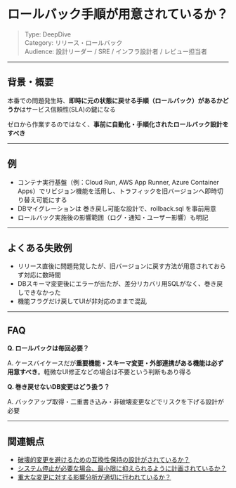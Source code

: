 # ロールバック手順が用意されているか？

> Type: DeepDive  
> Category: リリース・ロールバック  
> Audience: 設計リーダー / SRE / インフラ設計者 / レビュー担当者

---

## 背景・概要

本番での問題発生時、**即時に元の状態に戻せる手順（ロールバック）があるかどうか**はサービス信頼性(SLA)の鍵になる

ゼロから作業するのではなく、**事前に自動化・手順化されたロールバック設計をすべき**

---

## 例

- コンテナ実行基盤（例：Cloud Run, AWS App Runner, Azure Container Apps）でリビジョン機能を活用し、トラフィックを旧バージョンへ即時切り替え可能にする
- DBマイグレーションは 巻き戻し可能な設計で、rollback.sql を事前用意
- ロールバック実施後の影響範囲（ログ・通知・ユーザー影響）も明記

---

## よくある失敗例

- リリース直後に問題発覚したが、旧バージョンに戻す方法が用意されておらず対応に数時間
- DBスキーマ変更後にエラーが出たが、差分リカバリ用SQLがなく、巻き戻しできなかった
- 機能フラグだけ戻してUIが非対応のままで混乱

---

## FAQ

**Q. ロールバックは毎回必要？**

A. ケースバイケースだが**重要機能・スキーマ変更・外部連携がある機能は必ず用意すべき**。軽微なUI修正などの場合は不要という判断もあり得る

**Q. 巻き戻せないDB変更はどう扱う？**

A. バックアップ取得・二重書き込み・非破壊変更などでリスクを下げる設計が必要

---

## 関連観点

- [破壊的変更を避けるための互換性保持の設計がされているか？](https://zenn.dev/kanaria007/articles/e36029117ba81b)
- [システム停止が必要な場合、最小限に抑えられるように計画されているか？](https://zenn.dev/kanaria007/articles/bc767346d55ab2)
- [重大な変更に対する影響分析が適切に行われているか？](https://zenn.dev/kanaria007/articles/a2ea5e205100b8)
